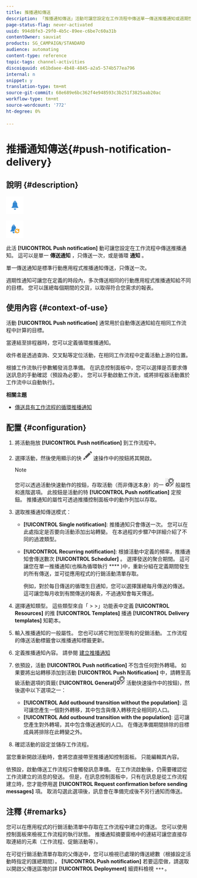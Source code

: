 ```yaml
---
title: 推播通知傳送
description: 「推播通知傳送」活動可讓您設定在工作流程中傳送單一傳送推播通知或週期性推播通知。
page-status-flag: never-activated
uuid: 994d8fe3-29f0-4b5c-89ee-c6be7c60a31b
contentOwner: sauviat
products: SG_CAMPAIGN/STANDARD
audience: automating
content-type: reference
topic-tags: channel-activities
discoiquuid: e61bdaee-4b48-4845-a2a5-574b577ea796
internal: n
snippet: y
translation-type: tm+mt
source-git-commit: 68e689e6bc362f4e948593c3b251f3825aab20ac
workflow-type: tm+mt
source-wordcount: '772'
ht-degree: 0%

---
```



# 推播通知傳送{#push-notification-delivery}

## 說明 {#description}

![](assets/push.png)

![](assets/recurrentpush.png)

此活 **[!UICONTROL Push notification]** 動可讓您設定在工作流程中傳送推播通知。 這可以是單一 **傳送通知** ，只傳送一次，或是循環 **通知** 。

單一傳送通知是標準行動應用程式推播通知傳送，只傳送一次。

週期性通知可讓您在定義的時段內，多次傳送相同的行動應用程式推播通知給不同的目標。 您可以匯總每個期間的交貨，以取得符合您需求的報表。

## 使用內容 {#context-of-use}

活動 **[!UICONTROL Push notification]** 通常用於自動傳送通知給在相同工作流程中計算的目標。

當連結至排程器時，您可以定義循環推播通知。

收件者是透過查詢、交叉點等定位活動，在相同工作流程中定義活動上游的位置。

根據工作流執行參數觸發消息準備。 在訊息控制面板中，您可以選擇是否要求傳送訊息的手動確認（預設為必要）。 您可以手動啟動工作流，或將排程器活動置於工作流中以自動執行。

**相關主題**

* [傳送具有工作流程的循環推播通知](../../automating/using/recurring-push-notifications.md)

## 配置 {#configuration}

1. 將活動拖放 **[!UICONTROL Push notification]** 到工作流程中。
1. 選擇活動，然後使用顯示的快 ![](assets/edit_darkgrey-24px.png) 速操作中的按鈕將其開啟。

   >[!NOTE]
   >
   >您可以透過活動快速動作的按鈕，存取活動（而非傳送本身）的一 ![](assets/dlv_activity_params-24px.png) 般屬性和進階選項。 此按鈕是活動的特 **[!UICONTROL Push notification]** 定按鈕。 推播通知的屬性可透過推播控制面板中的動作列加以存取。

1. 選取推播通知傳送模式：

   * **[!UICONTROL Single notification]**: 推播通知只會傳送一次。 您可以在此處指定是否要向活動添加出站轉變。 在本過程的步驟7中詳細介紹了不同的過渡類型。
   * **[!UICONTROL Recurring notification]**: 根據活動中定義的頻率，推播通知會傳送數次 **[!UICONTROL Scheduler]** 。 選擇發送的聚合期間。 這可讓您在單一推播通知(也稱為循環執行 **** )中，重新分組在定義期間發生的所有傳送，並可從應用程式的行銷活動清單存取。

      例如，對於每日傳送的循環生日通知，您可以選擇匯總每月傳送的傳送。 這可讓您每月收到有關傳送的報表，不過通知會每天傳送。

1. 選擇通知類型。 這些類型來自「 > >」功能表中定義 **[!UICONTROL Resources]** 的推 **[!UICONTROL Templates]** 播通 **[!UICONTROL Delivery templates]** 知範本。
1. 輸入推播通知的一般屬性。 您也可以將它附加至現有的促銷活動。 工作流程的傳送活動標籤會以推播通知標籤更新。
1. 定義推播通知內容。 請參閱 [建立推播通知](../../channels/using/preparing-and-sending-a-push-notification.md)
1. 依預設，活動 **[!UICONTROL Push notification]** 不包含任何對外轉場。 如果要將出站轉移添加到活動 **[!UICONTROL Push Notification]** 中，請轉至高級活動選項的頁籤( **[!UICONTROL General]**![](assets/dlv_activity_params-24px.png) 活動快速操作中的按鈕)，然後選中以下選項之一：

   * **[!UICONTROL Add outbound transition without the population]**: 這可讓您產生一個對外轉移，其中包含與傳入轉移完全相同的人口。
   * **[!UICONTROL Add outbound transition with the population]**: 這可讓您產生對外轉場，其中包含傳送通知的人口。 在傳送準備期間排除的目標成員將排除在此轉變之外。

1. 確認活動的設定並儲存工作流程。

當您重新開啟活動時，會將您直接帶至推播通知控制面板。 只能編輯其內容。

依預設，啟動傳送工作流程只會觸發訊息準備。 在工作流啟動後，仍需要確認從工作流建立的消息的發送。 但是，在訊息控制面板中，只有在訊息是從工作流程建立時，您才能停用選 **[!UICONTROL Request confirmation before sending messages]** 項。 取消勾選此選項後，訊息會在準備完成後不另行通知而傳送。

## 注釋 {#remarks}

您可以在應用程式的行銷活動清單中存取在工作流程中建立的傳送。 您可以使用控制面板來檢視工作流程的執行狀態。 推播通知摘要窗格中的連結可讓您直接存取連結的元素（工作流程、促銷活動等）。

在可從行銷活動清單存取的父傳送中，您可以檢視已處理的傳送總數（根據設定活動時指定的匯總期間）。 **[!UICONTROL Push notification]** 若要這麼做，請選取以開啟父傳送區塊的詳 **[!UICONTROL Deployment]** 細資料檢視 ![](assets/wkf_dlv_detail_button.png)。

